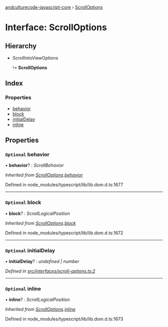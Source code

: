 [andculturecode-javascript-core](../README.md) › [ScrollOptions](scrolloptions.md)

# Interface: ScrollOptions

## Hierarchy

* ScrollIntoViewOptions

  ↳ **ScrollOptions**

## Index

### Properties

* [behavior](scrolloptions.md#optional-behavior)
* [block](scrolloptions.md#optional-block)
* [initialDelay](scrolloptions.md#optional-initialdelay)
* [inline](scrolloptions.md#optional-inline)

## Properties

### `Optional` behavior

• **behavior**? : *ScrollBehavior*

*Inherited from [ScrollOptions](scrolloptions.md).[behavior](scrolloptions.md#optional-behavior)*

Defined in node_modules/typescript/lib/lib.dom.d.ts:1677

___

### `Optional` block

• **block**? : *ScrollLogicalPosition*

*Inherited from [ScrollOptions](scrolloptions.md).[block](scrolloptions.md#optional-block)*

Defined in node_modules/typescript/lib/lib.dom.d.ts:1672

___

### `Optional` initialDelay

• **initialDelay**? : *undefined | number*

*Defined in [src/interfaces/scroll-options.ts:2](https://github.com/AndcultureCode/AndcultureCode.JavaScript.Core/blob/6461574/src/interfaces/scroll-options.ts#L2)*

___

### `Optional` inline

• **inline**? : *ScrollLogicalPosition*

*Inherited from [ScrollOptions](scrolloptions.md).[inline](scrolloptions.md#optional-inline)*

Defined in node_modules/typescript/lib/lib.dom.d.ts:1673
